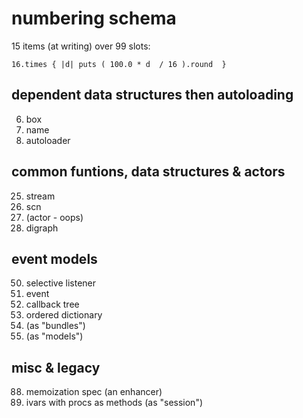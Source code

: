 # numbering schema

15 items (at writing) over 99 slots:

    16.times { |d| puts ( 100.0 * d  / 16 ).round  }

## dependent data structures then autoloading

  06. box
  13. name
  19. autoloader

## common funtions,  data structures & actors

  25. stream
  31. scn
  38. (actor - oops)
  44. digraph

## event models

  50. selective listener
  56. event
  63. callback tree
  69. ordered dictionary
  75. (as "bundles")
  81. (as "models")

## misc & legacy

  88. memoization spec (an enhancer)
  94. ivars with procs as methods (as "session")
